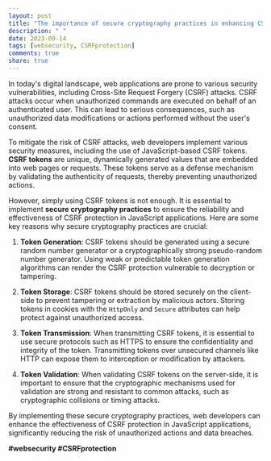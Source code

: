 ```yaml
---
layout: post
title: "The importance of secure cryptography practices in enhancing CSRF protection in JavaScript applications"
description: " "
date: 2023-09-14
tags: [websecurity, CSRFprotection]
comments: true
share: true
---
```


In today's digital landscape, web applications are prone to various security vulnerabilities, including Cross-Site Request Forgery (CSRF) attacks. CSRF attacks occur when unauthorized commands are executed on behalf of an authenticated user. This can lead to serious consequences, such as unauthorized data modifications or actions performed without the user's consent.

To mitigate the risk of CSRF attacks, web developers implement various security measures, including the use of JavaScript-based CSRF tokens. **CSRF tokens** are unique, dynamically generated values that are embedded into web pages or requests. These tokens serve as a defense mechanism by validating the authenticity of requests, thereby preventing unauthorized actions.

However, simply using CSRF tokens is not enough. It is essential to implement **secure cryptography practices** to ensure the reliability and effectiveness of CSRF protection in JavaScript applications. Here are some key reasons why secure cryptography practices are crucial:

1. **Token Generation**: CSRF tokens should be generated using a secure random number generator or a cryptographically strong pseudo-random number generator. Using weak or predictable token generation algorithms can render the CSRF protection vulnerable to decryption or tampering.

2. **Token Storage**: CSRF tokens should be stored securely on the client-side to prevent tampering or extraction by malicious actors. Storing tokens in cookies with the `HttpOnly` and `Secure` attributes can help protect against unauthorized access.

3. **Token Transmission**: When transmitting CSRF tokens, it is essential to use secure protocols such as HTTPS to ensure the confidentiality and integrity of the token. Transmitting tokens over unsecured channels like HTTP can expose them to interception or modification by attackers.

4. **Token Validation**: When validating CSRF tokens on the server-side, it is important to ensure that the cryptographic mechanisms used for validation are strong and resistant to common attacks, such as cryptographic collisions or timing attacks.

By implementing these secure cryptography practices, web developers can enhance the effectiveness of CSRF protection in JavaScript applications, significantly reducing the risk of unauthorized actions and data breaches.

**#websecurity #CSRFprotection**